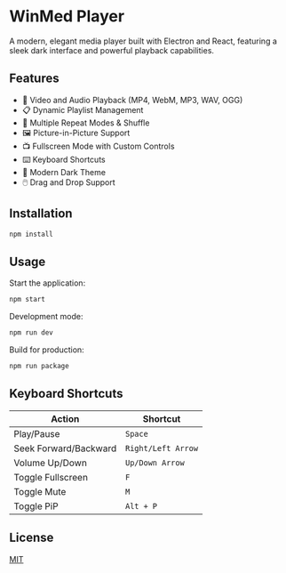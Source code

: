 # WinMed Player

A modern, elegant media player built with Electron and React, featuring a sleek dark interface and powerful playback capabilities.

## Features

- 🎥 Video and Audio Playback (MP4, WebM, MP3, WAV, OGG)
- 📋 Dynamic Playlist Management
- 🔄 Multiple Repeat Modes & Shuffle
- 🖼️ Picture-in-Picture Support
- 📺 Fullscreen Mode with Custom Controls
- ⌨️ Keyboard Shortcuts
- 🎨 Modern Dark Theme
- 🖱️ Drag and Drop Support

## Installation

```bash
npm install
```

## Usage

Start the application:

```bash
npm start
```

Development mode:

```bash
npm run dev
```

Build for production:

```bash
npm run package
```

## Keyboard Shortcuts

| Action                | Shortcut           |
| --------------------- | ------------------ |
| Play/Pause            | `Space`            |
| Seek Forward/Backward | `Right/Left Arrow` |
| Volume Up/Down        | `Up/Down Arrow`    |
| Toggle Fullscreen     | `F`                |
| Toggle Mute           | `M`                |
| Toggle PiP            | `Alt + P`          |

## License

[MIT](LICENSE)
